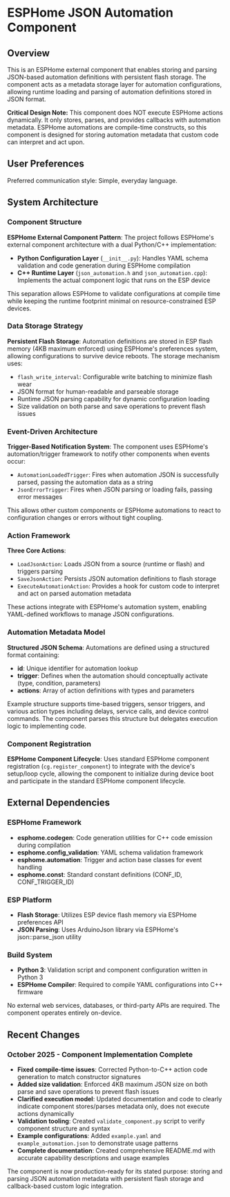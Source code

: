 # ESPHome JSON Automation Component

## Overview

This is an ESPHome external component that enables storing and parsing JSON-based automation definitions with persistent flash storage. The component acts as a metadata storage layer for automation configurations, allowing runtime loading and parsing of automation definitions stored in JSON format. 

**Critical Design Note:** This component does NOT execute ESPHome actions dynamically. It only stores, parses, and provides callbacks with automation metadata. ESPHome automations are compile-time constructs, so this component is designed for storing automation metadata that custom code can interpret and act upon.

## User Preferences

Preferred communication style: Simple, everyday language.

## System Architecture

### Component Structure

**ESPHome External Component Pattern**: The project follows ESPHome's external component architecture with a dual Python/C++ implementation:

- **Python Configuration Layer** (`__init__.py`): Handles YAML schema validation and code generation during ESPHome compilation
- **C++ Runtime Layer** (`json_automation.h` and `json_automation.cpp`): Implements the actual component logic that runs on the ESP device

This separation allows ESPHome to validate configurations at compile time while keeping the runtime footprint minimal on resource-constrained ESP devices.

### Data Storage Strategy

**Persistent Flash Storage**: Automation definitions are stored in ESP flash memory (4KB maximum enforced) using ESPHome's preferences system, allowing configurations to survive device reboots. The storage mechanism uses:

- `flash_write_interval`: Configurable write batching to minimize flash wear
- JSON format for human-readable and parseable storage
- Runtime JSON parsing capability for dynamic configuration loading
- Size validation on both parse and save operations to prevent flash issues

### Event-Driven Architecture

**Trigger-Based Notification System**: The component uses ESPHome's automation/trigger framework to notify other components when events occur:

- `AutomationLoadedTrigger`: Fires when automation JSON is successfully parsed, passing the automation data as a string
- `JsonErrorTrigger`: Fires when JSON parsing or loading fails, passing error messages

This allows other custom components or ESPHome automations to react to configuration changes or errors without tight coupling.

### Action Framework

**Three Core Actions**:
- `LoadJsonAction`: Loads JSON from a source (runtime or flash) and triggers parsing
- `SaveJsonAction`: Persists JSON automation definitions to flash storage
- `ExecuteAutomationAction`: Provides a hook for custom code to interpret and act on parsed automation metadata

These actions integrate with ESPHome's automation system, enabling YAML-defined workflows to manage JSON configurations.

### Automation Metadata Model

**Structured JSON Schema**: Automations are defined using a structured format containing:

- **id**: Unique identifier for automation lookup
- **trigger**: Defines when the automation should conceptually activate (type, condition, parameters)
- **actions**: Array of action definitions with types and parameters

Example structure supports time-based triggers, sensor triggers, and various action types including delays, service calls, and device control commands. The component parses this structure but delegates execution logic to implementing code.

### Component Registration

**ESPHome Component Lifecycle**: Uses standard ESPHome component registration (`cg.register_component`) to integrate with the device's setup/loop cycle, allowing the component to initialize during device boot and participate in the standard ESPHome component lifecycle.

## External Dependencies

### ESPHome Framework

- **esphome.codegen**: Code generation utilities for C++ code emission during compilation
- **esphome.config_validation**: YAML schema validation framework
- **esphome.automation**: Trigger and action base classes for event handling
- **esphome.const**: Standard constant definitions (CONF_ID, CONF_TRIGGER_ID)

### ESP Platform

- **Flash Storage**: Utilizes ESP device flash memory via ESPHome preferences API
- **JSON Parsing**: Uses ArduinoJson library via ESPHome's json::parse_json utility

### Build System

- **Python 3**: Validation script and component configuration written in Python 3
- **ESPHome Compiler**: Required to compile YAML configurations into C++ firmware

No external web services, databases, or third-party APIs are required. The component operates entirely on-device.

## Recent Changes

### October 2025 - Component Implementation Complete

- **Fixed compile-time issues**: Corrected Python-to-C++ action code generation to match constructor signatures
- **Added size validation**: Enforced 4KB maximum JSON size on both parse and save operations to prevent flash issues
- **Clarified execution model**: Updated documentation and code to clearly indicate component stores/parses metadata only, does not execute actions dynamically
- **Validation tooling**: Created `validate_component.py` script to verify component structure and syntax
- **Example configurations**: Added `example.yaml` and `example_automation.json` to demonstrate usage patterns
- **Complete documentation**: Created comprehensive README.md with accurate capability descriptions and usage examples

The component is now production-ready for its stated purpose: storing and parsing JSON automation metadata with persistent flash storage and callback-based custom logic integration.